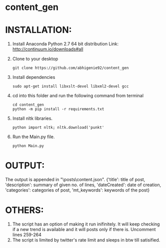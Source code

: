# content_gen
INSTALLATION:
==============
1. Install Anaconda Python 2.7 64 bit distribution
	Link: http://continuum.io/downloads#all
2. Clone to your desktop

	```
	git clone https://github.com/abhigenie92/content_gen
	
	```
3. Install dependencies
 	```	
	sudo apt-get install libxslt-devel libxml2-devel gcc
	```

4. cd into this folder and run the following command from terminal
	
	```
	cd content_gen
	python -m pip install -r requirements.txt
	```
5. Install nltk libraries.
    ```
    python import nltk; nltk.download('punkt'
    ```
6. Run the Main.py file.
	
	```
	python Main.py
	```

OUTPUT:
==============
The output is appended in "\posts\content.json". 
 	{'title': title of post, 'description': summary of given no. of lines, 'dateCreated': date of creation, 'categories': categories of post, 'mt_keywords': keywords of the post}

OTHERS:
==============
1. The script has an option of making it run inifinitely. It will keep checking if a new trend is available and it will posts only if there is.
	Uncomment lines 259-264
2.  The script is limited by twitter's rate limit and sleeps in btw till satisified.

